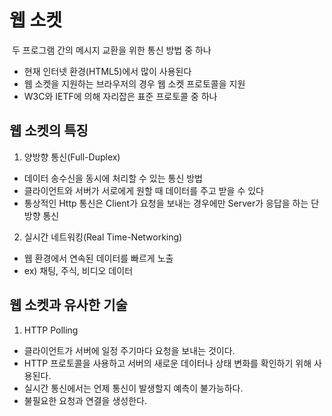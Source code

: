 # 웹 소켓
 두 프로그램 간의 메시지 교환을 위한 통신 방법 중 하나

* 현재 인터넷 환경(HTML5)에서 많이 사용된다
* 웹 소켓을 지원하는 브라우저의 경우 웹 소켓 프로토콜을 지원
* W3C와 IETF에 의해 자리잡은 표준 프로토콜 중 하나

## 웹 소켓의 특징
1. 양방향 통신(Full-Duplex)
* 데이터 송수신을 동시에 처리할 수 있는 통신 방법
* 클라이언트와 서버가 서로에게 원할 때 데이터를 주고 받을 수 있다
* 통상적인 Http 통신은 Client가 요청을 보내는 경우에만 Server가 응답을 하는 단방향 통신
2. 실시간 네트워킹(Real Time-Networking)
* 웹 환경에서 연속된 데이터를 빠르게 노출
* ex) 채팅, 주식, 비디오 데이터

## 웹 소켓과 유사한 기술
1. HTTP Polling
* 클라이언트가 서버에 일정 주기마다 요청을 보내는 것이다. 
* HTTP 프로토콜을 사용하고 서버의 새로운 데이터나 상태 변화를 확인하기 위해 사용된다.
* 실시간 통신에서는 언제 통신이 발생할지 예측이 불가능하다.
* 불필요한 요청과 연결을 생성한다.

<!-- 2. Long Polling
* 
https://dev.to/moz5691/websocket-vs-long-polling-http-412f -->

